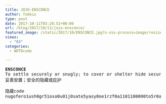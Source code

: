 ```yaml
---
title: JOJO-ENSCONCE
author: fukkix
type: post
date: 2017-10-11T03:28:51+00:00
url: /blog/2017/10/11/jojo-ensconce/
featured_image: /static/2017/10/ENSCONCE.jpg?x-oss-process=image/resize,m_fill,w_561,h_220
views:
  - "83"
categories:
  - WOTDcode

---
```

<pre><strong>ENSCONCE
</strong>To settle securely or snugly; to cover or shelter hide securely.
妥善安置；安全的隐藏或庇护

隐藏code
nugofero1ush0gr51oso0u01j0sate5yasy0oe1rzf0a1101100000to5r0a01a0s0rtne5ap0o0tr0et1o0fraokz5u5u00w0ytao</pre>